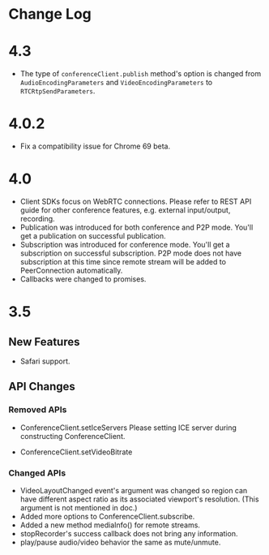 Change Log
==========
# 4.3
* The type of `conferenceClient.publish` method's option is changed from `AudioEncodingParameters` and `VideoEncodingParameters` to `RTCRtpSendParameters`.

# 4.0.2
* Fix a compatibility issue for Chrome 69 beta.

# 4.0
* Client SDKs focus on WebRTC connections. Please refer to REST API guide for other conference features, e.g. external input/output, recording.
* Publication was introduced for both conference and P2P mode. You'll get a publication on successful publication.
* Subscription was introduced for conference mode. You'll get a subscription on successful subscription. P2P mode does not have subscription at this time since remote stream will be added to PeerConnection automatically.
* Callbacks were changed to promises.

# 3.5
## New Features
* Safari support.

## API Changes
### Removed APIs
* ConferenceClient.setIceServers
  Please setting ICE server during constructing ConferenceClient.

* ConferenceClient.setVideoBitrate

### Changed APIs
* VideoLayoutChanged event's argument was changed so region can have different aspect ratio as its associated viewport's resolution. (This argument is not mentioned in doc.)
* Added more options to ConferenceClient.subscribe.
* Added a new method mediaInfo() for remote streams.
* stopRecorder's success callback does not bring any information.
* play/pause audio/video behavior the same as mute/unmute.
